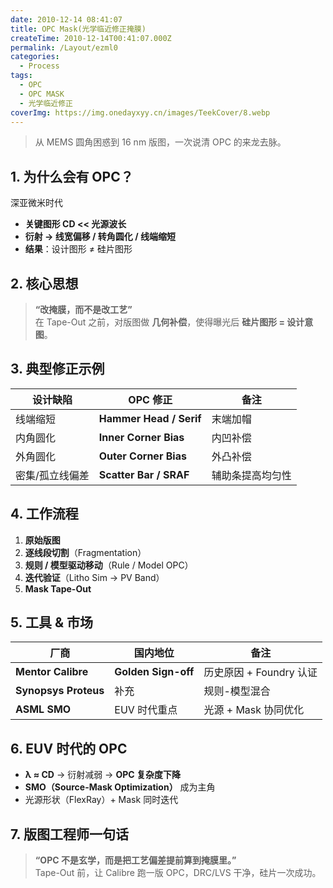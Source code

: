 ```yaml
---
date: 2010-12-14 08:41:07
title: OPC Mask(光学临近修正掩膜)
createTime: 2010-12-14T00:41:07.000Z
permalink: /Layout/ezml0
categories:
  - Process
tags:
  - OPC
  - OPC MASK
  - 光学临近修正
coverImg: https://img.onedayxyy.cn/images/TeekCover/8.webp
---
```


> 从 MEMS 圆角困惑到 16 nm 版图，一次说清 OPC 的来龙去脉。

## 1. 为什么会有 OPC？
深亚微米时代  
- **关键图形 CD << 光源波长**  
- **衍射 → 线宽偏移 / 转角圆化 / 线端缩短**  
- **结果**：设计图形 ≠ 硅片图形  

## 2. 核心思想
> **“改掩膜，而不是改工艺”**  
在 Tape-Out 之前，对版图做 **几何补偿**，使得曝光后 **硅片图形 = 设计意图**。

## 3. 典型修正示例
| 设计缺陷 | OPC 修正 | 备注 |
|---|---|---|
| 线端缩短 | **Hammer Head / Serif** | 末端加帽 |
| 内角圆化 | **Inner Corner Bias** | 内凹补偿 |
| 外角圆化 | **Outer Corner Bias** | 外凸补偿 |
| 密集/孤立线偏差 | **Scatter Bar / SRAF** | 辅助条提高均匀性 |

## 4. 工作流程
1. **原始版图**  
2. **逐线段切割**（Fragmentation）  
3. **规则 / 模型驱动移动**（Rule / Model OPC）  
4. **迭代验证**（Litho Sim → PV Band）  
5. **Mask Tape-Out**

## 5. 工具 & 市场
| 厂商 | 国内地位 | 备注 |
|---|---|---|
| **Mentor Calibre** | **Golden Sign-off** | 历史原因 + Foundry 认证 |
| **Synopsys Proteus** | 补充 | 规则-模型混合 |
| **ASML SMO** | EUV 时代重点 | 光源 + Mask 协同优化 |

## 6. EUV 时代的 OPC
- **λ ≈ CD** → 衍射减弱 → **OPC 复杂度下降**  
- **SMO（Source-Mask Optimization）** 成为主角  
- 光源形状（FlexRay）+ Mask 同时迭代

## 7. 版图工程师一句话
> **“OPC 不是玄学，而是把工艺偏差提前算到掩膜里。”**  
Tape-Out 前，让 Calibre 跑一版 OPC，DRC/LVS 干净，硅片一次成功。


